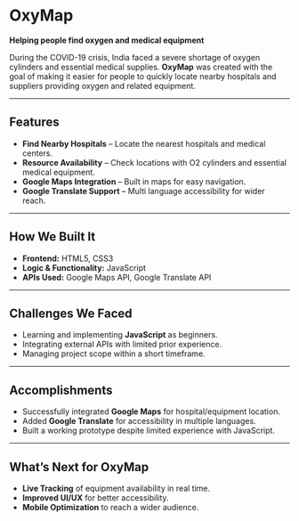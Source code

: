 #  OxyMap  

**Helping people find oxygen and medical equipment**  

During the COVID-19 crisis, India faced a severe shortage of oxygen cylinders and essential medical supplies. **OxyMap** was created with the goal of making it easier for people to quickly locate nearby hospitals and suppliers providing oxygen and related equipment.  

---

##  Features  

-  **Find Nearby Hospitals** – Locate the nearest hospitals and medical centers.  
-  **Resource Availability** – Check locations with O2 cylinders and essential medical equipment.  
-  **Google Maps Integration** – Built in maps for easy navigation.  
-  **Google Translate Support** – Multi language accessibility for wider reach.  

---

##  How We Built It  

- **Frontend:** HTML5, CSS3  
- **Logic & Functionality:** JavaScript  
- **APIs Used:** Google Maps API, Google Translate API  

---

##  Challenges We Faced  

- Learning and implementing **JavaScript** as beginners.  
- Integrating external APIs with limited prior experience.  
- Managing project scope within a short timeframe.  

---

##  Accomplishments  

- Successfully integrated **Google Maps** for hospital/equipment location.  
- Added **Google Translate** for accessibility in multiple languages.  
- Built a working prototype despite limited experience with JavaScript.  

---

##  What’s Next for OxyMap  

-  **Live Tracking** of equipment availability in real time.  
-  **Improved UI/UX** for better accessibility.  
-  **Mobile Optimization** to reach a wider audience.  
